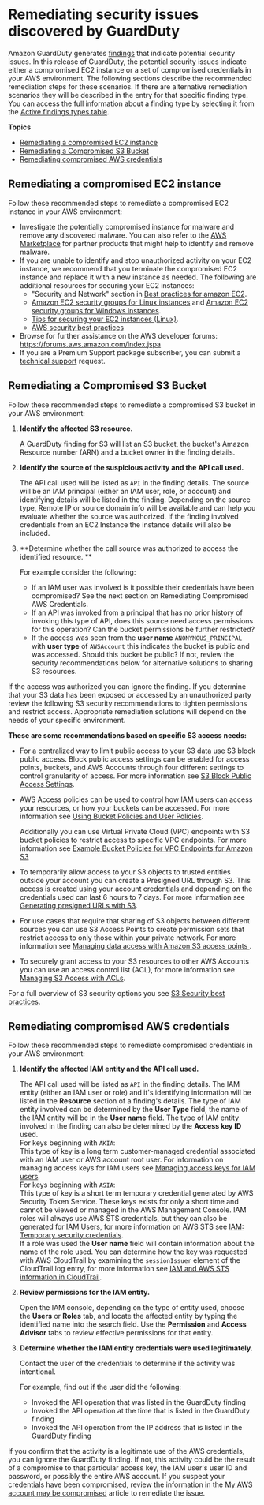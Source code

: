 # Remediating security issues discovered by GuardDuty<a name="guardduty_remediate"></a>

Amazon GuardDuty generates [findings](guardduty_findings.md) that indicate potential security issues\. In this release of GuardDuty, the potential security issues indicate either a compromised EC2 instance or a set of compromised credentials in your AWS environment\. The following sections describe the recommended remediation steps for these scenarios\. If there are alternative remediation scenarios they will be described in the entry for that specific finding type\. You can access the full information about a finding type by selecting it from the [Active findings types table](guardduty_finding-types-active.md)\.

**Topics**
+ [Remediating a compromised EC2 instance](#compromised-ec2)
+ [Remediating a Compromised S3 Bucket](#compromised-s3)
+ [Remediating compromised AWS credentials](#compromised-creds)

## Remediating a compromised EC2 instance<a name="compromised-ec2"></a>

Follow these recommended steps to remediate a compromised EC2 instance in your AWS environment:
+ Investigate the potentially compromised instance for malware and remove any discovered malware\. You can also refer to the [AWS Marketplace](https://aws.amazon.com/marketplace) for partner products that might help to identify and remove malware\.
+ If you are unable to identify and stop unauthorized activity on your EC2 instance, we recommend that you terminate the compromised EC2 instance and replace it with a new instance as needed\. The following are additional resources for securing your EC2 instances:
  + "Security and Network" section in [Best practices for amazon EC2](https://docs.aws.amazon.com/AWSEC2/latest/UserGuide/ec2-best-practices.html)\.
  + [Amazon EC2 security groups for Linux instances](https://docs.aws.amazon.com/AWSEC2/latest/UserGuide/using-network-security.html) and [Amazon EC2 security groups for Windows instances](https://docs.aws.amazon.com/AWSEC2/latest/WindowsGuide/using-network-security.html)\.
  + [Tips for securing your EC2 instances \(Linux\)](http://aws.amazon.com/articles/tips-for-securing-your-ec2-instance/)\.
  + [AWS security best practices](https://aws.amazon.com/architecture/security-identity-compliance/)
+ Browse for further assistance on the AWS developer forums: [https://forums\.aws\.amazon\.com/index\.jspa](https://forums.aws.amazon.com/index.jspa) 
+ If you are a Premium Support package subscriber, you can submit a [technical support](https://console.aws.amazon.com/support/home#/case/create?issueType=technical) request\. 

## Remediating a Compromised S3 Bucket<a name="compromised-s3"></a>

Follow these recommended steps to remediate a compromised S3 bucket in your AWS environment:

1. **Identify the affected S3 resource\.**

   A GuardDuty finding for S3 will list an S3 bucket, the bucket's Amazon Resource number \(ARN\) and a bucket owner in the finding details\.

1. **Identify the source of the suspicious activity and the API call used\.**

   The API call used will be listed as `API` in the finding details\. The source will be an IAM principal \(either an IAM user, role, or account\) and identifying details will be listed in the finding\. Depending on the source type, Remote IP or source domain info will be available and can help you evaluate whether the source was authorized\. If the finding involved credentials from an EC2 Instance the instance details will also be included\.

1. **Determine whether the call source was authorized to access the identified resource\. **

   For example consider the following:
   + If an IAM user was involved is it possible their credentials have been compromised? See the next section on Remediating Compromised AWS Credentials\.
   + If an API was invoked from a principal that has no prior history of invoking this type of API, does this source need access permissions for this operation? Can the bucket permissions be further restricted?
   +  If the access was seen from the **user name** `ANONYMOUS_PRINCIPAL` with **user type** of `AWSAccount` this indicates the bucket is public and was accessed\. Should this bucket be public? If not, review the security recommendations below for alternative solutions to sharing S3 resources\. 

If the access was authorized you can ignore the finding\. If you determine that your S3 data has been exposed or accessed by an unauthorized party review the following S3 security recommendations to tighten permissions and restrict access\. Appropriate remediation solutions will depend on the needs of your specific environment\. 

**These are some recommendations based on specific S3 access needs:**
+ For a centralized way to limit public access to your S3 data use S3 block public access\. Block public access settings can be enabled for access points, buckets, and AWS Accounts through four different settings to control granularity of access\. For more information see [S3 Block Public Access Settings](https://docs.aws.amazon.com/AmazonS3/latest/dev/access-control-block-public-access.html#access-control-block-public-access-options)\.
+ AWS Access policies can be used to control how IAM users can access your resources, or how your buckets can be accessed\. For more information see [Using Bucket Policies and User Policies](https://docs.aws.amazon.com/AmazonS3/latest/dev/using-iam-policies.html)\.

  Additionally you can use Virtual Private Cloud \(VPC\) endpoints with S3 bucket policies to restrict access to specific VPC endpoints\. For more information see [Example Bucket Policies for VPC Endpoints for Amazon S3](https://docs.aws.amazon.com/AmazonS3/latest/dev/example-bucket-policies-vpc-endpoint.html)
+ To temporarily allow access to your S3 objects to trusted entities outside your account you can create a Presigned URL through S3\. This access is created using your account credentials and depending on the credentials used can last 6 hours to 7 days\. For more information see [Generating presigned URLs with S3](https://docs.aws.amazon.com/AmazonS3/latest/dev/ShareObjectPreSignedURL.html)\.
+ For use cases that require that sharing of S3 objects between different sources you can use S3 Access Points to create permission sets that restrict access to only those within your private network\. For more information see [Managing data access with Amazon S3 access points ](https://docs.aws.amazon.com/AmazonS3/latest/dev/access-points.html)\.
+ To securely grant access to your S3 resources to other AWS Accounts you can use an access control list \(ACL\), for more information see [Managing S3 Access with ACLs](https://docs.aws.amazon.com/AmazonS3/latest/dev/S3_ACLs_UsingACLs.html)\.

For a full overview of S3 security options you see [S3 Security best practices](https://docs.aws.amazon.com/AmazonS3/latest/dev/security-best-practices.html)\.

## Remediating compromised AWS credentials<a name="compromised-creds"></a>

Follow these recommended steps to remediate compromised credentials in your AWS environment:

1. **Identify the affected IAM entity and the API call used\.** 

   The API call used will be listed as `API` in the finding details\. The IAM entity \(either an IAM user or role\) and it's identifying information will be listed in the **Resource** section of a finding's details\. The type of IAM entity involved can be determined by the **User Type** field, the name of the IAM entity will be in the **User name** field\. The type of IAM entity involved in the finding can also be determined by the **Access key ID** used\.  
For keys beginning with `AKIA`:  
This type of key is a long term customer\-managed credential associated with an IAM user or AWS account root user\. For information on managing access keys for IAM users see [Managing access keys for IAM users](https://docs.aws.amazon.com/IAM/latest/UserGuide/id_credentials_access-keys.html)\.  
For keys beginning with `ASIA`:  
This type of key is a short term temporary credential generated by AWS Security Token Service\. These keys exists for only a short time and cannot be viewed or managed in the AWS Management Console\. IAM roles will always use AWS STS credentials, but they can also be generated for IAM Users, for more information on AWS STS see [IAM: Temporary security credentials](https://docs.aws.amazon.com/IAM/latest/UserGuide/id_credentials_temp.html#sts-introduction)\.  
If a role was used the **User name** field will contain information about the name of the role used\. You can determine how the key was requested with AWS CloudTrail by examining the `sessionIssuer` element of the CloudTrail log entry, for more information see [IAM and AWS STS information in CloudTrail](https://docs.aws.amazon.com/IAM/latest/UserGuide/cloudtrail-integration.html#iam-info-in-cloudtrail)\.

1. **Review permissions for the IAM entity\.**

   Open the IAM console, depending on the type of entity used, choose the **Users** or **Roles** tab, and locate the affected entity by typing the identified name into the search field\. Use the **Permission** and **Access Advisor** tabs to review effective permissions for that entity\.

1. **Determine whether the IAM entity credentials were used legitimately\.**

   Contact the user of the credentials to determine if the activity was intentional\.

   For example, find out if the user did the following:
   + Invoked the API operation that was listed in the GuardDuty finding
   + Invoked the API operation at the time that is listed in the GuardDuty finding
   + Invoked the API operation from the IP address that is listed in the GuardDuty finding

If you confirm that the activity is a legitimate use of the AWS credentials, you can ignore the GuardDuty finding\. If not, this activity could be the result of a compromise to that particular access key, the IAM user's user ID and password, or possibly the entire AWS account\. If you suspect your credentials have been compromised, review the information in the [My AWS account may be compromised](https://aws.amazon.com/premiumsupport/knowledge-center/potential-account-compromise/) article to remediate the issue\.